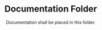 <center> <h1> Documentation Folder </h1> </center>


<center>Documentation shall be placed in this folder.</center>

